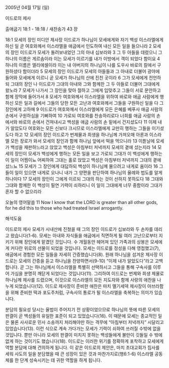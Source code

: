 2005년 04월 17일 (일)

이드로의 제사



출애굽기 18:1 - 18:18 / 새찬송가 43 장


18:1 모세의 장인 미디안 제사장 이드로가 하나님이 모세에게와 자기 백성 이스라엘에게 하신 일 곧 여호와께서 이스라엘을 애굽에서 인도하여 내신 모든 일을 들으니라 2 모세의 장인 이드로가 모세가 돌려보내었던 그의 아내 십보라와 3 그 두 아들을 데렸으니 그 하나의 이름은 게르솜이라 이는 모세가 이르기를 내가 이방에서 객이 되었다 함이요 4 하나의 이름은 엘리에셀이라 이는 내 아버지의 하나님이 나를 도우사 바로의 칼에서 구원하셨다 함이더라 5 모세의 장인 이드로가 모세의 아들들과 그 아내로 더불어 광야에 들어와 모세에게 이르니 곧 모세가 하나님의 산에 진친 곳이라 6 그가 모세에게 전언하되 그대의 장인 나 이드로가 그대의 아내와 그와 함께한 그 두 아들로 더불어 그대에게 왔노라 7 모세가 나가서 그 장인을 맞아 절하고 그에게 입맞추고 그들이 서로 문안하고 함께 장막에 들어가서 8 모세가 여호와께서 이스라엘을 위하여 바로와 애굽 사람에게 행하신 모든 일과 길에서 그들의 당한 모든 고난과 여호와께서 그들을 구원하신 일을 다 그 장인에게 고하매 9 이드로가 여호와께서 이스라엘에게 모든 은혜를 베푸사 애굽 사람의 손에서 구원하심을 기뻐하여 10 가로되 여호와를 찬송하리로다 너희를 애굽 사람의 손에서와 바로의 손에서 건져내시고 백성을 애굽 사람의 손 밑에서 건지셨도다 11 이제 내가 알았도다 여호와는 모든 신보다 크시므로 이스라엘에게 교만히 행하는 그들을 이기셨도다 하고 12 모세의 장인 이드로가 번제물과 희생을 하나님께 가져오매 아론과 이스라엘 모든 장로가 와서 모세의 장인과 함께 하나님 앞에서 떡을 먹으니라 13 이튿날에 모세가 백성을 재판하느라고 앉았고 백성은 아침부터 저녁까지 모세의 곁에 섰는지라 14 모세의 장인이 모세가 백성에게 행하는 모든 일을 보고 가로되 그대가 이 백성에게 행하는 이 일이 어찜이뇨 어찌하여 그대는 홀로 앉았고 백성은 아침부터 저녁까지 그대의 곁에 섰느뇨 15 모세가 그 장인에게 대답하되 백성이 하나님께 물으려고 내게로 옴이라 16 그들이 일이 있으면 내게로 오나니 내가 그 양편을 판단하여 하나님의 율례와 법도를 알게 하나이다 17 모세의 장인이 그에게 이르되 그대의 하는 것이 선하지 못하도다 18 그대와 그대와 함께한 이 백성이 필연 기력이 쇠하리니 이 일이 그대에게 너무 중함이라 그대가 혼자 할 수 없으리라 

오늘의 영어말씀 
11 Now I know that the LORD is greater than all other gods, for he did this to those who had treated Israel arrogantly.

해석도움





이드로의 제사 
모세가 시내산에 진쳤을 때 그의 장인 이드로가 십보라와 두 손자를 데리고 왔습니다(1-6). 모세는 아내와 자식들을 애굽에서 직면하게 될 여러 고난으로부터 지키기 위해 장인에게 맡겼던 것입니다. 수 개월동안 헤어져 있던 가족과의 상봉은 모세에게 커다란 위로의 선물이 되었을 것입니다. 모세는 이드로를 정성을 다해 영접했고(7), 애굽에서 경험한 모든 일들을 자세히 간증했습니다(8). 원래 하나님을 섬겨온 제사장 이드로는 모세의 간증을 듣고 하나님을 찬양하면서(9-10) “이제 내가 알았도다”라고 고백합니다. 곧 그는 하나님께서 이스라엘을 특별히 선택하시고 그들을 통해 구속사를 이루어 가심을 분명히 깨닫게 되었다는 것입니다(11). 그리하여 이드로는 번제와 희생 제물로 하나님께 제사를 드렸으며, 이것으로 이스라엘의 모든 지도자와 함께 사랑의 애찬을 나누게 되었습니다(12). 이드로 제사장이 준비한 애찬은 마치 멜기세덱 제사장이 아브라함을 위해 준비한 떡과 포도주처럼, 구속사의 통로가 될 이스라엘을 축복하는 의미가 있습니다. 

분담의 필요성 
당시는 율법이 주어지기 전 상황이었으므로 하나님의 뜻에 따른 모세의 판결이 곧 백성들의 유일한 표준이 되고 있었습니다(16). 이 때문에 모세는 종교적인 일은 물론 사사로운 민사 소송까지 처리해야만 하는 격무에 “아침부터 저녁까지” 시달리고 있었습니다(13). 이런 식으로 계속 가다가는 모세가 기력이 쇠하여 쓰러질 수밖에 없을 것입니다. 뿐만 아니라 모세의 판결이 미치지 못하는 백성들에게 불만이 깃들일 수 밖에 없게 하는 것이기도 했습니다(18). 이드로는 이러한 위기를 정확하게 포착하고 모세에게 역할 분담에 대해 건의하게 됩니다. 이 같은 이드로의 제안은, 마치 초대교회가 집사를 세워 사도의 일을 분담했을 때 큰 성장이 있은 것과 마찬가지로(행6:1-6) 이스라엘 공동체를 한 단계 성숙시키는 데 귀한 역할을 하게 됩니다.